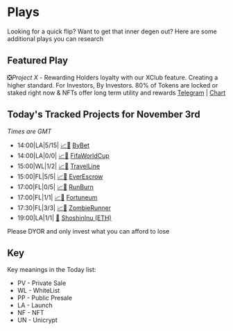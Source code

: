 
# Plays

Looking for a quick flip? Want to get that inner degen out? Here are some additional plays you can research

## Featured Play

❎*Project X* - Rewarding Holders loyalty with our XClub feature. Creating a higher standard. For Investors, By Investors.
80% of Tokens are locked or staked right now & NFTs offer long term utility and rewards
[Telegram](https://t.me/ProXbsc) | [Chart](https://app.nexuscrypto.com/token/bsc/0x9d9fA9DbAe391C3FB6866F43De62FF3B393133b2) 

## Today's Tracked Projects for November 3rd
_Times are GMT_


- 14:00|LA|5/15| [📈](https://app.nexuscrypto.com/token/bsc/0x3545f97a768d6e165a7395e5509aa4cf0708e239)[📲](https://www.pinksale.finance/launchpad/0x3355F56db4e1035398fE2E56c81Eab0888Ca78eF?chain=BSC) [ByBet](https://t.me/ByBetChat)
- 14:00|LA|0/0| [📈](https://app.nexuscrypto.com/token/bsc/0xfe155d70c80382f746d8c6aed63d32cb2d013999)[📲](https://www.pinksale.finance/launchpad/0xFd5b43EDEdD15093B97C985c587427242BF2a654?chain=BSC) [FifaWorldCup](https://t.me/fifaworldcupchain)
- 15:00|WL|1/2| [📈](https://app.nexuscrypto.com/token/bsc/0xc7847bff502dc1829bc9159435a069c4b4c32aca)[📲](https://www.pinksale.finance/launchpad/0x95CB2dEC91c1b5D545Ec0Dc08111a4B1082dF0D4?chain=BSC) [TravelLine](https://t.me/Traveline_meta)
- 15:00|FL|5/5| [📈](https://app.nexuscrypto.com/token/bsc/0xca7747eaad972a9be1acd3922ed1e12112483872)[📲](https://www.pinksale.finance/launchpad/0x977DAfCA37545405Ee5CA7CC51F8dc60AAe3E0EB?chain=BSC) [EverEscrow](https://t.me/everescrowcoinofficial)
- 17:00|FL|0/5| [📈](https://app.nexuscrypto.com/token/bsc/0x7c6663367f1a5fafff37ec36290ccd5fe67f2bdf)[📲](https://www.pinksale.finance/launchpad/0x308d04A15647EBb449D9744eB41DBF456350B5f9?chain=BSC) [RunBurn](https://t.me/runandburn3)
- 17:00|FL|1/1| [📈](https://app.nexuscrypto.com/token/bsc/0x2d716831d82d837c3922ad8c10fe70757b5814fe)[📲](https://www.pinksale.finance/launchpad/0x596C982625116394728a2789E269F3A15f4e1922?chain=BSC) [Fortuneum](https://t.me/FortuneumOfficial)
- 17:30|FL|3/3| [📈](https://app.nexuscrypto.com/token/bsc/0xe00748a31f14eb8fdbbaa77e177480bf8dbef48d)[📲](https://www.pinksale.finance/launchpad/0x1b9d89AfE36514208e21E38edDe2e7d35d0fF07c?chain=BSC) [ZombieRunner](https://t.me/zombierunnerBSC)
- 19:00|LA|1/1| [📲](https://www.pinksale.finance/launchpad/0x9063e9619683872ac9d799953304d01Ff03184bF?chain=ETH) [ShoshinInu (ETH)](https://t.me/ShoshinInu)

Please DYOR and only invest what you can afford to lose

## Key
Key meanings in the Today list:

- PV - Private Sale
- WL - WhiteList
- PP - Public Presale
- LA - Launch
- NF - NFT
- UN - Unicrypt